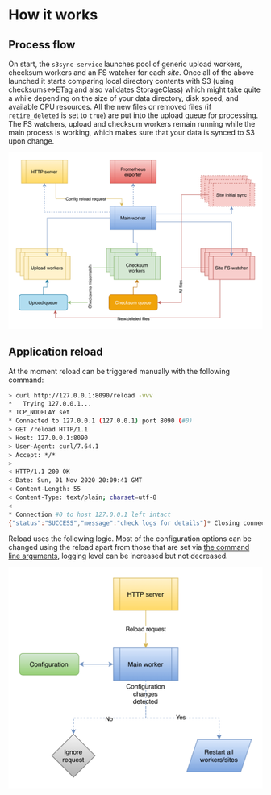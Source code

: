 <!--
s3sync-service - Realtime S3 synchronisation tool
Copyright (c) 2020  Yevgeniy Valeyev

This program is free software: you can redistribute it and/or modify
it under the terms of the GNU General Public License as published by
the Free Software Foundation, either version 3 of the License, or
(at your option) any later version.

This program is distributed in the hope that it will be useful,
but WITHOUT ANY WARRANTY; without even the implied warranty of
MERCHANTABILITY or FITNESS FOR A PARTICULAR PURPOSE.  See the
GNU General Public License for more details.

You should have received a copy of the GNU General Public License
along with this program.  If not, see <http://www.gnu.org/licenses/>.
 -->

# How it works

## Process flow

On start, the `s3sync-service` launches pool of generic upload workers, checksum workers and an FS watcher for each _site_. Once all of the above launched it starts comparing local directory contents with S3 (using checksums<->ETag and also validates StorageClass) which might take quite a while depending on the size of your data directory, disk speed, and available CPU resources.  All the new files or removed files  (if `retire_deleted` is set to `true`) are put into the upload queue for processing. The FS watchers, upload and checksum workers remain running while the main process is working, which makes sure that your data is synced to S3 upon change.

![S3 sync Service process flow](img/process-flow.png)

## Application reload

At the moment reload can be triggered manually with the following command:
```bash
> curl http://127.0.0.1:8090/reload -vvv
*   Trying 127.0.0.1...
* TCP_NODELAY set
* Connected to 127.0.0.1 (127.0.0.1) port 8090 (#0)
> GET /reload HTTP/1.1
> Host: 127.0.0.1:8090
> User-Agent: curl/7.64.1
> Accept: */*
>
< HTTP/1.1 200 OK
< Date: Sun, 01 Nov 2020 20:09:41 GMT
< Content-Length: 55
< Content-Type: text/plain; charset=utf-8
<
* Connection #0 to host 127.0.0.1 left intact
{"status":"SUCCESS","message":"check logs for details"}* Closing connection 0
```

Reload uses the following logic. Most of the configuration options can be changed using the reload apart from those that are set via [the command line arguments](configuration.md#command-line-args), logging level can be increased but not decreased.

![S3 sync Service reload process flow](img/reload-process-flow.png)
